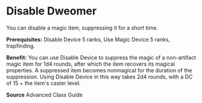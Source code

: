 ﻿---
cssclass: [feats]

---
# Disable Dweomer

You can disable a magic item, suppressing it for a short time.

**Prerequisites:** Disable Device 5 ranks, Use Magic Device 5 ranks, trapfinding.

**Benefit:** You can use Disable Device to suppress the magic of a non-artifact magic item for 1d4 rounds, after which the item recovers its magical properties. A suppressed item becomes nonmagical for the duration of the suppression. Using Disable Device in this way takes 2d4 rounds, with a DC of 15 + the item's caster level.

**Source** Advanced Class Guide